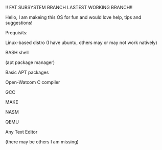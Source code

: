 !! FAT SUBSYSTEM BRANCH LASTEST WORKING BRANCH!!


Hello, I am makeing this OS for fun and would love help, tips and suggestions!

Prequisits:

Linux-based distro (I have ubuntu, others may or may not work natively)

BASH shell

(apt package manager)


Basic APT packages

Open-Watcom C compiler

GCC

MAKE

NASM

QEMU


Any Text Editor


(there may be others I am missing)

